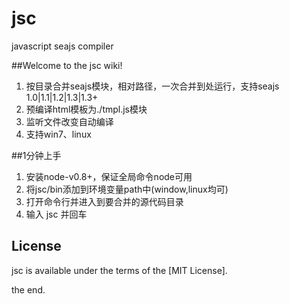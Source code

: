 jsc
===

javascript seajs compiler


##Welcome to the jsc wiki!

1. 按目录合并seajs模块，相对路径，一次合并到处运行，支持seajs 1.0|1.1|1.2|1.3|1.3+
2. 预编译html模板为./tmpl.js模块
3. 监听文件改变自动编译
4. 支持win7、linux


##1分钟上手

1. 安装node-v0.8+，保证全局命令node可用
2. 将jsc/bin添加到环境变量path中(window,linux均可)
3. 打开命令行并进入到要合并的源代码目录
4. 输入 jsc 并回车

## License
jsc is available under the terms of the [MIT License].


the end.